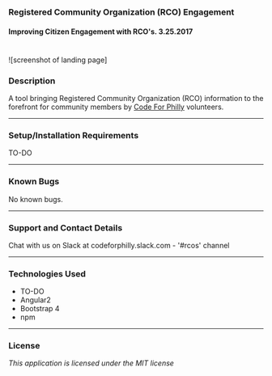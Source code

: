 ### **Registered Community Organization (RCO) Engagement**

#### Improving Citizen Engagement with RCO's. 3.25.2017

#
![screenshot of landing page]

### **Description**

A tool bringing Registered Community Organization (RCO) information to the forefront for community members by [Code For Philly](https://codeforphilly.org/) volunteers.

----
### **Setup/Installation Requirements**

TO-DO

----
### **Known Bugs**

No known bugs.

----
### **Support and Contact Details**

Chat with us on Slack at codeforphilly.slack.com - '#rcos' channel

----
### **Technologies Used**

* TO-DO
* Angular2
* Bootstrap 4
* npm

----
### **License**

*This application is licensed under the MIT license*
